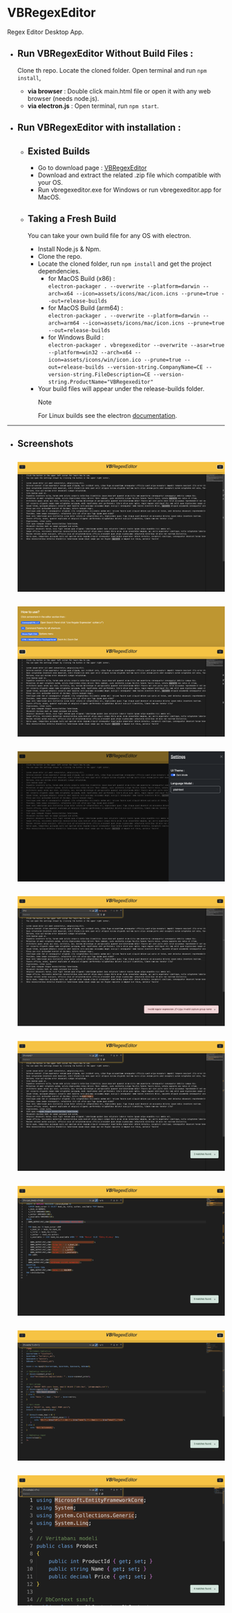 # VBRegexEditor
  Regex Editor Desktop App.

- Run VBRegexEditor Without Build Files :
  ---
    Clone th repo. Locate the cloned folder. Open terminal and run `npm install`,
    - **via browser** : Double click main.html file or open it with any web browser (needs node.js).
    - **via electron.js**  : Open terminal, run `npm start`.

- Run VBRegexEditor with installation :
  ---
    - Existed Builds
      ---
        - Go to download page : [VBRegexEditor](https://drive.google.com/drive/folders/1GQRRyJhnza-ETPuPAhp4Lp3HC39F6CuZ?usp=share_link)
        - Download and extract the related .zip file which compatible with your OS.
        - Run vbregexeditor.exe for Windows or run vbregexeditor.app for MacOS.
          
    - Taking a Fresh Build
      ---
        You can take your own build file for any OS with electron.
        - Install Node.js & Npm.
        - Clone the repo.
        - Locate the cloned folder, run `npm install` and get the project dependencies.
            - for MacOS Build (x86) :  
              `electron-packager . --overwrite --platform=darwin --arch=x64 --icon=assets/icons/mac/icon.icns --prune=true --out=release-builds`
            - for MacOS Build (arm64) :  
              `electron-packager . --overwrite --platform=darwin --arch=arm64 --icon=assets/icons/mac/icon.icns --prune=true --out=release-builds`
            - for Windows Build :  
              `electron-packager . vbregexeditor --overwrite --asar=true --platform=win32 --arch=x64 --icon=assets/icons/win/icon.ico --prune=true --out=release-builds --version-string.CompanyName=CE --version-string.FileDescription=CE --version-string.ProductName="VBRegexeditor"`
        - Your build files will appear under the release-builds folder.   
          > [!NOTE]
          > For Linux builds see the electron [documentation](https://www.electronjs.org/docs/latest/development/build-instructions-linux).
---
- Screenshots
  ---
  ![1](https://github.com/umutakpinar/VBRegexEditor/blob/bc507eb8e585e568a7c42e1c30c088ffa2f8f992/screenshots/screenshot_1.png)
  --
  ![2](https://github.com/umutakpinar/VBRegexEditor/blob/bc507eb8e585e568a7c42e1c30c088ffa2f8f992/screenshots/screenshot_2.png)
  --
  ![3](https://github.com/umutakpinar/VBRegexEditor/blob/bc507eb8e585e568a7c42e1c30c088ffa2f8f992/screenshots/screenshot_3.png)
  --
  ![4](https://github.com/umutakpinar/VBRegexEditor/blob/bc507eb8e585e568a7c42e1c30c088ffa2f8f992/screenshots/screenshot_4.png)
  --
  ![5](https://github.com/umutakpinar/VBRegexEditor/blob/bc507eb8e585e568a7c42e1c30c088ffa2f8f992/screenshots/screenshot_5.png)
  --
  ![6](https://github.com/umutakpinar/VBRegexEditor/blob/bc507eb8e585e568a7c42e1c30c088ffa2f8f992/screenshots/screenshot_6.png)
  --
  ![7](https://github.com/umutakpinar/VBRegexEditor/blob/bc507eb8e585e568a7c42e1c30c088ffa2f8f992/screenshots/screenshot_7.png)
  --
  ![8](https://github.com/umutakpinar/VBRegexEditor/blob/bc507eb8e585e568a7c42e1c30c088ffa2f8f992/screenshots/screenshot_8.png)
  --
